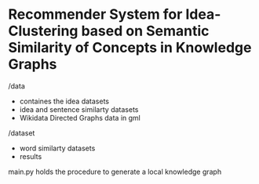 # Recommender System for Idea-Clustering based on Semantic Similarity of Concepts in Knowledge Graphs

/data
+ containes the idea datasets
+ idea and sentence similarty datasets
+ Wikidata Directed Graphs data in gml

/dataset 
+ word similarty datasets
+ results

main.py holds the procedure to generate a local knowledge graph

